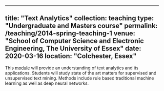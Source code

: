 
---
title: "Text Analytics"
collection: teaching
type: "Undergraduate and Masters course"
permalink: /teaching/2014-spring-teaching-1
venue: "School of Computer Science and Electronic Engineering, The University of Essex"
date: 2020-03-16
location: "Colchester, Essex"
---

This [module](https://www1.essex.ac.uk/modules/Default.aspx?coursecode=CE807) will provide an understanding of text analytics and its applications. Students will study state of the art matters for supervised and unsupervised text mining. Methods include rule based traditional machine learning as well as deep neural networks.
